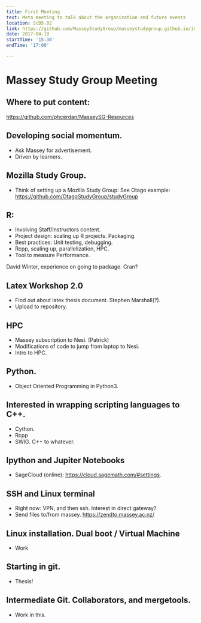 ```yaml
---
title: First Meeting
text: Meta meeting to talk about the organization and future events
location: ScD5.02
link: https://github.com/MasseyStudyGroup/masseystudygroup.github.io/issues/1
date: 2017-04-10
startTime: '15:30'
endTime: '17:00'

---
```


# Massey Study Group Meeting

## Where to put content:
https://github.com/phcerdan/MasseySG-Resources

## Developing social momentum.
- Ask Massey for advertisement.
- Driven by learners.

## Mozilla Study Group.
- Think of setting up a Mozilla Study Group: See Otago example: https://github.com/OtagoStudyGroup/studyGroup

## R:
- Involving Staff/Instructors content.
- Project design: scaling up R projects. Packaging.
- Best practices: Unit testing, debugging.
- Rcpp, scaling up, parallelization, HPC.
- Tool to measure Performance.

David Winter, experience on going to package.
Cran?

## Latex Workshop 2.0
- Find out about latex thesis document. Stephen Marshall(?).
- Upload to repository.

## HPC
- Massey subscription to Nesi. (Patrick)
- Modifications of code to jump from laptop to Nesi.
- Intro to HPC.

## Python.
- Object Oriented Programming in Python3.

## Interested in wrapping scripting languages to C++.
- Cython.
- Rcpp
- SWIG. C++ to whatever.

## Ipython and Jupiter Notebooks
- SageCloud (online): https://cloud.sagemath.com/#settings.

## SSH and Linux terminal
- Right now: VPN, and then ssh. Interest in direct gateway?
- Send files to/from massey. https://zendto.massey.ac.nz/

## Linux installation. Dual boot / Virtual Machine
- Work

## Starting in git.
- Thesis!
## Intermediate Git. Collaborators, and mergetools.
- Work in this.


